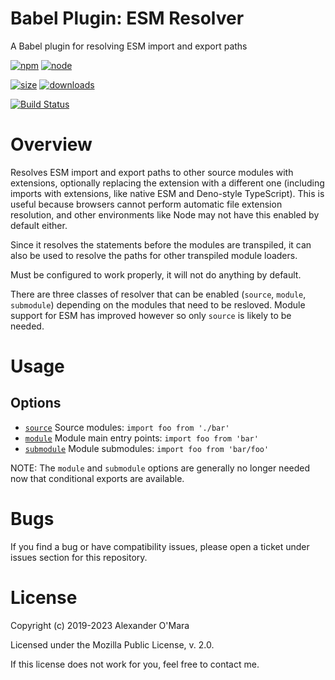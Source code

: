 # Babel Plugin: ESM Resolver

A Babel plugin for resolving ESM import and export paths

[![npm](https://img.shields.io/npm/v/babel-plugin-esm-resolver.svg)](https://npmjs.com/package/babel-plugin-esm-resolver)
[![node](https://img.shields.io/node/v/babel-plugin-esm-resolver.svg)](https://nodejs.org)

[![size](https://packagephobia.now.sh/badge?p=babel-plugin-esm-resolver)](https://packagephobia.now.sh/result?p=babel-plugin-esm-resolver)
[![downloads](https://img.shields.io/npm/dm/babel-plugin-esm-resolver.svg)](https://npmcharts.com/compare/babel-plugin-esm-resolver?minimal=true)

[![Build Status](https://github.com/AlexanderOMara/babel-plugin-esm-resolver/workflows/main/badge.svg?branch=master)](https://github.com/AlexanderOMara/babel-plugin-esm-resolver/actions?query=workflow%3Amain+branch%3Amaster)

# Overview

Resolves ESM import and export paths to other source modules with extensions, optionally replacing the extension with a different one (including imports with extensions, like native ESM and Deno-style TypeScript). This is useful because browsers cannot perform automatic file extension resolution, and other environments like Node may not have this enabled by default either.

Since it resolves the statements before the modules are transpiled, it can also be used to resolve the paths for other transpiled module loaders.

Must be configured to work properly, it will not do anything by default.

There are three classes of resolver that can be enabled (`source`, `module`, `submodule`) depending on the modules that need to be resloved. Module support for ESM has improved however so only `source` is likely to be needed.

# Usage

## Options

-   [`source`](options/source.md) Source modules: `import foo from './bar'`
-   [`module`](options/module.md) Module main entry points: `import foo from 'bar'`
-   [`submodule`](options/submodule.md) Module submodules: `import foo from 'bar/foo'`

NOTE: The `module` and `submodule` options are generally no longer needed now that conditional exports are available.

# Bugs

If you find a bug or have compatibility issues, please open a ticket under issues section for this repository.

# License

Copyright (c) 2019-2023 Alexander O'Mara

Licensed under the Mozilla Public License, v. 2.0.

If this license does not work for you, feel free to contact me.
